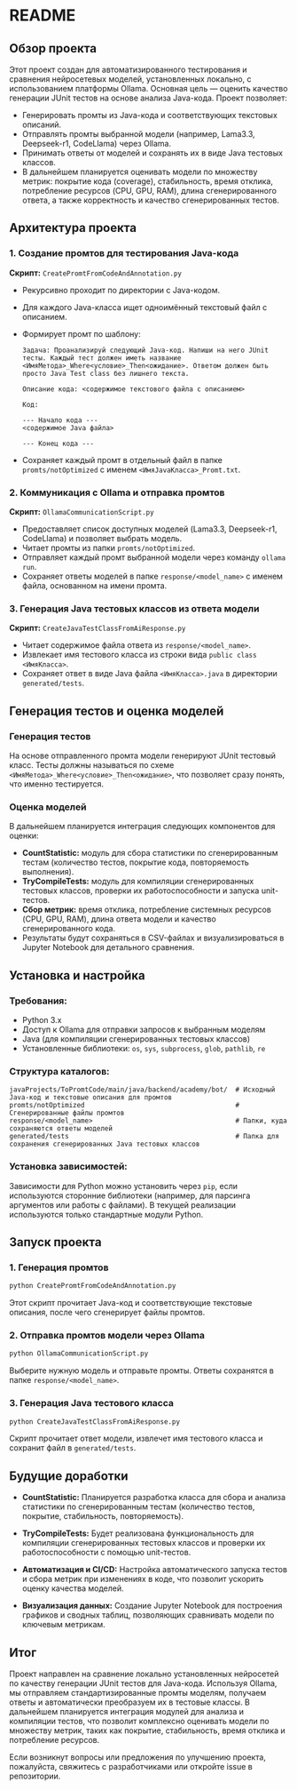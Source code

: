 # README

## Обзор проекта

Этот проект создан для автоматизированного тестирования и сравнения нейросетевых моделей, установленных локально, с использованием платформы Ollama. Основная цель — оценить качество генерации JUnit тестов на основе анализа Java-кода. Проект позволяет:

- Генерировать промты из Java-кода и соответствующих текстовых описаний.
- Отправлять промты выбранной модели (например, Lama3.3, Deepseek-r1, CodeLlama) через Ollama.
- Принимать ответы от моделей и сохранять их в виде Java тестовых классов.
- В дальнейшем планируется оценивать модели по множеству метрик: покрытие кода (coverage), стабильность, время отклика, потребление ресурсов (CPU, GPU, RAM), длина сгенерированного ответа, а также корректность и качество сгенерированных тестов.

## Архитектура проекта

### 1. Создание промтов для тестирования Java-кода
**Скрипт:** `CreatePromtFromCodeAndAnnotation.py`

- Рекурсивно проходит по директории с Java-кодом.
- Для каждого Java-класса ищет одноимённый текстовый файл с описанием.
- Формирует промт по шаблону:
  
  ```
  Задача: Проанализируй следующий Java-код. Напиши на него JUnit тесты. Каждый тест должен иметь название <ИмяМетода>_Where<условие>_Then<ожидание>. Ответом должен быть просто Java Test class без лишнего текста.
  
  Описание кода: <содержимое текстового файла с описанием>
  
  Код:
  
  --- Начало кода ---
  <содержимое Java файла>
  
  --- Конец кода ---
  ```
  
- Сохраняет каждый промт в отдельный файл в папке `promts/notOptimized` с именем `<ИмяJavaКласса>_Promt.txt`.

### 2. Коммуникация с Ollama и отправка промтов
**Скрипт:** `OllamaCommunicationScript.py`

- Предоставляет список доступных моделей (Lama3.3, Deepseek-r1, CodeLlama) и позволяет выбрать модель.
- Читает промты из папки `promts/notOptimized`.
- Отправляет каждый промт выбранной модели через команду `ollama run`.
- Сохраняет ответы моделей в папке `response/<model_name>` с именем файла, основанном на имени промта.

### 3. Генерация Java тестовых классов из ответа модели
**Скрипт:** `CreateJavaTestClassFromAiResponse.py`

- Читает содержимое файла ответа из `response/<model_name>`.
- Извлекает имя тестового класса из строки вида `public class <ИмяКласса>`.
- Сохраняет ответ в виде Java файла `<ИмяКласса>.java` в директории `generated/tests`.

## Генерация тестов и оценка моделей

### Генерация тестов

На основе отправленного промта модели генерируют JUnit тестовый класс. Тесты должны называться по схеме `<ИмяМетода>_Where<условие>_Then<ожидание>`, что позволяет сразу понять, что именно тестируется.

### Оценка моделей

В дальнейшем планируется интеграция следующих компонентов для оценки:

- **CountStatistic:** модуль для сбора статистики по сгенерированным тестам (количество тестов, покрытие кода, повторяемость выполнения).
- **TryCompileTests:** модуль для компиляции сгенерированных тестовых классов, проверки их работоспособности и запуска unit-тестов.
- **Сбор метрик:** время отклика, потребление системных ресурсов (CPU, GPU, RAM), длина ответа модели и качество сгенерированного кода.
- Результаты будут сохраняться в CSV-файлах и визуализироваться в Jupyter Notebook для детального сравнения.

## Установка и настройка

### Требования:
- Python 3.x
- Доступ к Ollama для отправки запросов к выбранным моделям
- Java (для компиляции сгенерированных тестовых классов)
- Установленные библиотеки: `os`, `sys`, `subprocess`, `glob`, `pathlib`, `re`

### Структура каталогов:

```
javaProjects/ToPromtCode/main/java/backend/academy/bot/  # Исходный Java-код и текстовые описания для промтов
promts/notOptimized                                      # Сгенерированные файлы промтов
response/<model_name>                                    # Папки, куда сохраняются ответы моделей
generated/tests                                          # Папка для сохранения сгенерированных Java тестовых классов
```

### Установка зависимостей:
Зависимости для Python можно установить через `pip`, если используются сторонние библиотеки (например, для парсинга аргументов или работы с файлами). В текущей реализации используются только стандартные модули Python.

## Запуск проекта

### 1. Генерация промтов
```bash
python CreatePromtFromCodeAndAnnotation.py
```
Этот скрипт прочитает Java-код и соответствующие текстовые описания, после чего сгенерирует файлы промтов.

### 2. Отправка промтов модели через Ollama
```bash
python OllamaCommunicationScript.py
```
Выберите нужную модель и отправьте промты. Ответы сохранятся в папке `response/<model_name>`.

### 3. Генерация Java тестового класса
```bash
python CreateJavaTestClassFromAiResponse.py
```
Скрипт прочитает ответ модели, извлечет имя тестового класса и сохранит файл в `generated/tests`.

## Будущие доработки

- **CountStatistic:**
  Планируется разработка класса для сбора и анализа статистики по сгенерированным тестам (количество тестов, покрытие, стабильность, повторяемость).

- **TryCompileTests:**
  Будет реализована функциональность для компиляции сгенерированных тестовых классов и проверки их работоспособности с помощью unit-тестов.

- **Автоматизация и CI/CD:**
  Настройка автоматического запуска тестов и сбора метрик при изменениях в коде, что позволит ускорить оценку качества моделей.

- **Визуализация данных:**
  Создание Jupyter Notebook для построения графиков и сводных таблиц, позволяющих сравнивать модели по ключевым метрикам.

## Итог

Проект направлен на сравнение локально установленных нейросетей по качеству генерации JUnit тестов для Java-кода. Используя Ollama, мы отправляем стандартизированные промты моделям, получаем ответы и автоматически преобразуем их в тестовые классы. В дальнейшем планируется интеграция модулей для анализа и компиляции тестов, что позволит комплексно оценивать модели по множеству метрик, таких как покрытие, стабильность, время отклика и потребление ресурсов.

Если возникнут вопросы или предложения по улучшению проекта, пожалуйста, свяжитесь с разработчиками или откройте issue в репозитории.

